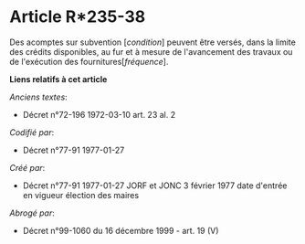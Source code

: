 # Article R*235-38

Des acomptes sur subvention [*condition*] peuvent être versés, dans la limite des crédits disponibles, au fur et à mesure de
l'avancement des travaux ou de l'exécution des fournitures[*fréquence*].

**Liens relatifs à cet article**

_Anciens textes_:

  - Décret n°72-196 1972-03-10 art. 23 al. 2

_Codifié par_:

  - Décret n°77-91 1977-01-27

_Créé par_:

  - Décret n°77-91 1977-01-27 JORF et JONC 3 février 1977 date d'entrée en vigueur élection des maires

_Abrogé par_:

  - Décret n°99-1060 du 16 décembre 1999 - art. 19 (V)
